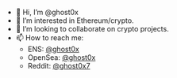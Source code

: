 - 👋 Hi, I’m @ghost0x
- 👀 I’m interested in Ethereum/crypto.
- 💞️ I’m looking to collaborate on crypto projects.
- 📫 How to reach me:  
  - ENS: [@ghost0x](https://etherscan.io/enslookup-search?search=ghost0x.eth)
  - OpenSea: [@ghost0x](https://opensea.io/ghost0x7)
  - Reddit: [@ghost0x7](https://reddit.com/u/ghost0x7)
